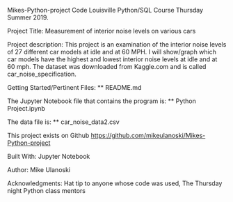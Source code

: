Mikes-Python-project
Code Louisville Python/SQL Course Thursday Summer 2019.

Project Title: Measurement of interior noise levels on various cars

Project description:
This project is an examination of the interior noise levels of 27 different car models at idle and at 60 MPH.
I will show/graph which car models have the highest and lowest interior noise levels at idle and at 60 mph.
The dataset was downloaded from Kaggle.com and is called car_noise_specification.

Getting Started/Pertinent Files:
** README.md

The Jupyter Notebook file that contains the program is:
** Python Project.ipynb

The data file is:
** car_noise_data2.csv

This project exists on Github https://github.com/mikeulanoski/Mikes-Python-project

Built With:
Jupyter Notebook

Author:
Mike Ulanoski

Acknowledgments:
Hat tip to anyone whose code was used,
The Thursday night Python class mentors
